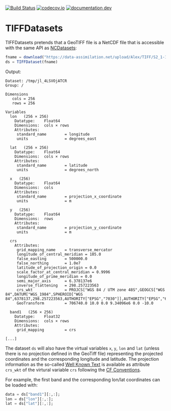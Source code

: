 [![Build Status](https://github.com/Alexander-Barth/TIFFDatasets.jl/workflows/CI/badge.svg)](https://github.com/Alexander-Barth/TIFFDatasets.jl/actions)
[![codecov.io](http://codecov.io/github/Alexander-Barth/TIFFDatasets.jl/coverage.svg?branch=main)](http://app.codecov.io/github/Alexander-Barth/TIFFDatasets.jl?branch=main)
[![documentation dev](https://img.shields.io/badge/docs-dev-blue.svg)](https://alexander-barth.github.io/TIFFDatasets.jl/dev/)

# TIFFDatasets

TIFFDatasets pretends that a GeoTIFF file is a NetCDF file that is accessible
with the same API as [NCDatasets](https://github.com/Alexander-Barth/NCDatasets.jl):

```julia
fname = download("https://data-assimilation.net/upload/Alex/TIFF/S2_1-12-19_48MYU_0.tif")
ds = TIFFDataset(fname)
```

Output:

```
Dataset: /tmp/jl_4LSVOjATCR
Group: /

Dimensions
   cols = 256
   rows = 256

Variables
  lon   (256 × 256)
    Datatype:    Float64
    Dimensions:  cols × rows
    Attributes:
     standard_name        = longitude
     units                = degrees_east

  lat   (256 × 256)
    Datatype:    Float64
    Dimensions:  cols × rows
    Attributes:
     standard_name        = latitude
     units                = degrees_north

  x   (256)
    Datatype:    Float64
    Dimensions:  cols
    Attributes:
     standard_name        = projection_x_coordinate
     units                = m

  y   (256)
    Datatype:    Float64
    Dimensions:  rows
    Attributes:
     standard_name        = projection_y_coordinate
     units                = m

  crs
    Attributes:
     grid_mapping_name    = transverse_mercator
     longitude_of_central_meridian = 105.0
     false_easting        = 500000.0
     false_northing       = 1.0e7
     latitude_of_projection_origin = 0.0
     scale_factor_at_central_meridian = 0.9996
     longitude_of_prime_meridian = 0.0
     semi_major_axis      = 6.378137e6
     inverse_flattening   = 298.257223563
     crs_wkt              = PROJCS["WGS 84 / UTM zone 48S",GEOGCS["WGS 84",DATUM["WGS_1984",SPHEROID["WGS 84",6378137,298.257223563,AUTHORITY["EPSG","7030"]],AUTHORITY["EPSG","6326"]],PRIMEM["Greenwich",0,AUTHORITY["EPSG","8901"]],UNIT["degree",0.0174532925199433,AUTHORITY["EPSG","9122"]],AUTHORITY["EPSG","4326"]],PROJECTION["Transverse_Mercator"],PARAMETER["latitude_of_origin",0],PARAMETER["central_meridian",105],PARAMETER["scale_factor",0.9996],PARAMETER["false_easting",500000],PARAMETER["false_northing",10000000],UNIT["metre",1,AUTHORITY["EPSG","9001"]],AXIS["Easting",EAST],AXIS["Northing",NORTH],AUTHORITY["EPSG","32748"]]
     GeoTransform         = 706740.0 10.0 0.0 9.34096e6 0.0 -10.0

  band1   (256 × 256)
    Datatype:    Float32
    Dimensions:  cols × rows
    Attributes:
     grid_mapping         = crs

[...]
```

The dataset `ds` will also have the virtual variables `x`, `y`, `lon` and `lat`
(unless there is no projection defined in the GeoTiff file)
representing the projected coordinates and the corresponding longitude and latitude.
The projection information as the so-called [Well Known Text](https://en.wikipedia.org/wiki/Well-known_text_representation_of_coordinate_reference_systems) is available as attribute `crs_wkt` of the virtural variable `crs` following the [CF Conventions](https://cfconventions.org/cf-conventions/cf-conventions.html#use-of-the-crs-well-known-text-format).


For example, the first band and the corresponding lon/lat coordinates can be loaded with:

```julia
data = ds["band1"][:,:];
lon = ds["lon"][:,:];
lat = ds["lat"][:,:];
```
